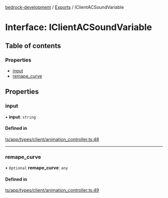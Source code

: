 [bedrock-development](../README.md) / [Exports](../modules.md) / IClientACSoundVariable

# Interface: IClientACSoundVariable

## Table of contents

### Properties

- [input](IClientACSoundVariable.md#input)
- [remape\_curve](IClientACSoundVariable.md#remape_curve)

## Properties

### input

• **input**: `string`

#### Defined in

[ts/app/types/client/animation_controller.ts:48](https://github.com/DauntlessStudio/Bedrock-Developments/blob/c7d1542/ts/app/types/client/animation_controller.ts#L48)

___

### remape\_curve

• `Optional` **remape\_curve**: `any`

#### Defined in

[ts/app/types/client/animation_controller.ts:49](https://github.com/DauntlessStudio/Bedrock-Developments/blob/c7d1542/ts/app/types/client/animation_controller.ts#L49)
